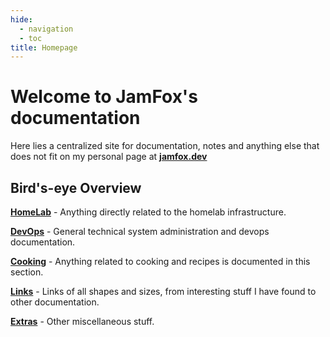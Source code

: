 ```yaml
---
hide:
  - navigation
  - toc
title: Homepage
---
```


# Welcome to JamFox's documentation

Here lies a centralized site for documentation, notes and anything else that does not fit on my personal page at [**jamfox.dev**](https://jamfox.dev)

## Bird's-eye Overview

[**HomeLab**](content/homelab/index.md) - Anything directly related to the homelab infrastructure.

[**DevOps**](content/devops/index.md) - General technical system administration and devops documentation.

[**Cooking**](content/cooking/index.md) - Anything related to cooking and recipes is documented in this section.

[**Links**](content/links/index.md) - Links of all shapes and sizes, from interesting stuff I have found to other documentation.

[**Extras**](content/extras/index.md) - Other miscellaneous stuff.
